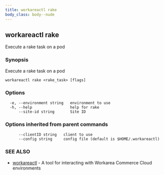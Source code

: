 ```yaml
---
title: workareactl rake
body_class: body--nude
---
```

## workareactl rake

Execute a rake task on a pod

### Synopsis

Execute a rake task on a pod

```
workareactl rake <rake_task> [flags]
```

### Options

```
  -e, --environment string   environment to use
  -h, --help                 help for rake
      --site-id string       Site ID
```

### Options inherited from parent commands

```
      --clientID string   client to use
      --config string     config file (default is $HOME/.workareactl)
```

### SEE ALSO

* [workareactl](/cli/workareactl.html)	 - A tool for interacting with Workarea Commerce Cloud environments


